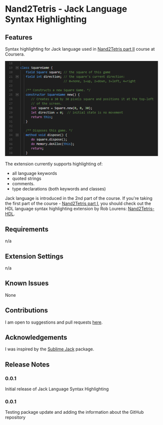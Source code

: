 # Nand2Tetris - Jack Language Syntax Highlighting

## Features

Syntax highlighting for Jack language used in [Nand2Tetris part II](https://www.coursera.org/learn/nand2tetris2/) course at Coursera. 

![demo](images/demo.png)

The extension currently supports highlighting of:
- all language keywords
- quoted strings 
- comments. 
- type declarations (both keywords and classes)

Jack language is introduced in the 2nd part of the course. If you're taking the first part of the course - [Nand2Tetris part I](https://www.coursera.org/learn/build-a-computer), you should check out the HDL language syntax highlighting extension by Rob Lourens: [Nand2Tetris-HDL](https://marketplace.visualstudio.com/items?itemName=roblourens.vscode-nand2tetris-hdl).
## Requirements

n/a

## Extension Settings

n/a

## Known Issues

None

## Contributions

I am open to suggestions and pull requests [here](https://github.com/amadeann/nand2tetris-jack-syntax-vscode "Nand2Tetris - Jack Syntax Highlighting repoository on GitHub").

## Acknowledgements

I was inspired by the [Sublime Jack](https://github.com/swarn/sublime-jack) package.  

## Release Notes

### 0.0.1

Initial release of Jack Language Syntax Highlighting

### 0.0.1

Testing package update and adding the information about the GitHub repository
